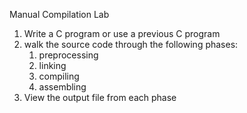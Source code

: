 Manual Compilation Lab



1. Write a C program or use a previous C program
2. walk the source code through the following phases:
   1. preprocessing
   2. linking
   3. compiling
   4. assembling
3. View the output file from each phase



